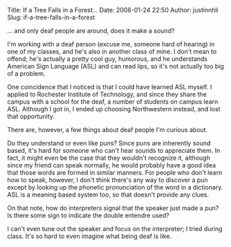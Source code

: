 Title: If a Tree Falls in a Forest...
Date: 2008-01-24 22:50
Author: justinnhli
Slug: if-a-tree-falls-in-a-forest

... and only deaf people are around, does it make a sound?

I'm working with a deaf person (excuse me, someone hard of hearing) in
one of my classes, and he's also in another class of mine. I don't mean
to offend; he's actually a pretty cool guy, humorous, and he understands
American Sign Language (ASL) and can read lips, so it's not actually too
big of a problem.

One coincidence that I noticed is that I could have learned ASL myself.
I applied to Rochester Institute of Technology, and since they share the
campus with a school for the deaf, a number of students on campus learn
ASL. Although I got in, I ended up choosing Northwestern instead, and
lost that opportunity.

There are, however, a few things about deaf people I'm curious about.

Do they understand or even like puns? Since puns are inherently sound
based, it's hard for someone who can't hear sounds to appreciate them.
In fact, it might even be the case that they wouldn't recognize it,
although since my friend can speak normally, he would probably have a
good idea that those words are formed in similar manners. For people who
don't learn how to speak, however, I don't think there's any way to
discover a pun except by looking up the phonetic pronunciation of the
word in a dictionary. ASL is a meaning based system too, so that doesn't
provide any clues.

On that note, how do interpreters signal that the speaker just made a
pun? Is there some sign to indicate the double entendre used?

I can't even tune out the speaker and focus on the interpreter; I tried
during class. It's so hard to even imagine what being deaf is like.

